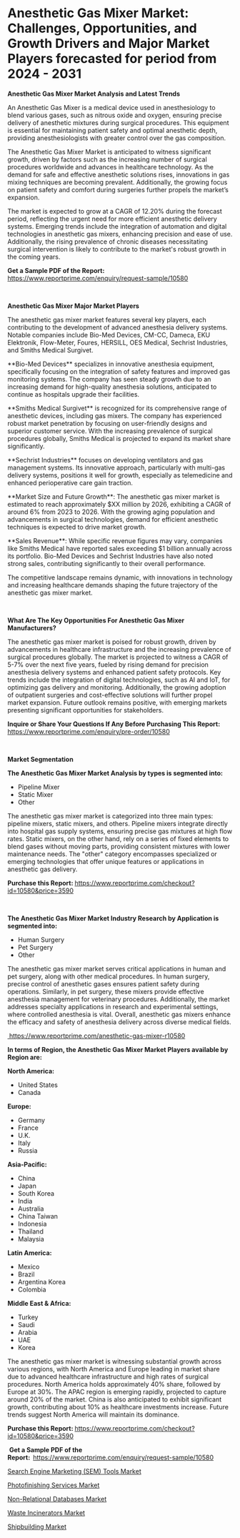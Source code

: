 <p><h1>Anesthetic Gas Mixer Market: Challenges, Opportunities, and Growth Drivers and Major Market Players forecasted for period from 2024 - 2031</h1></p><p><strong>Anesthetic Gas Mixer Market Analysis and Latest Trends</strong></p>
<p><p>An Anesthetic Gas Mixer is a medical device used in anesthesiology to blend various gases, such as nitrous oxide and oxygen, ensuring precise delivery of anesthetic mixtures during surgical procedures. This equipment is essential for maintaining patient safety and optimal anesthetic depth, providing anesthesiologists with greater control over the gas composition.</p><p>The Anesthetic Gas Mixer Market is anticipated to witness significant growth, driven by factors such as the increasing number of surgical procedures worldwide and advances in healthcare technology. As the demand for safe and effective anesthetic solutions rises, innovations in gas mixing techniques are becoming prevalent. Additionally, the growing focus on patient safety and comfort during surgeries further propels the market’s expansion.</p><p>The market is expected to grow at a CAGR of 12.20% during the forecast period, reflecting the urgent need for more efficient anesthetic delivery systems. Emerging trends include the integration of automation and digital technologies in anesthetic gas mixers, enhancing precision and ease of use. Additionally, the rising prevalence of chronic diseases necessitating surgical intervention is likely to contribute to the market's robust growth in the coming years.</p></p>
<p><strong>Get a Sample PDF of the Report:&nbsp;</strong> <a href="https://www.reportprime.com/enquiry/request-sample/10580?utm_campaign=1170&utm_medium=2&utm_source=Github&utm_content=ia&utm_term=28112024&utm_id=anesthetic-gas-mixer">https://www.reportprime.com/enquiry/request-sample/10580</a></p>
<p>&nbsp;</p>
<p><strong>Anesthetic Gas Mixer Major Market Players</strong></p>
<p><p>The anesthetic gas mixer market features several key players, each contributing to the development of advanced anesthesia delivery systems. Notable companies include Bio-Med Devices, CM-CC, Dameca, EKU Elektronik, Flow-Meter, Foures, HERSILL, OES Medical, Sechrist Industries, and Smiths Medical Surgivet.</p><p>**Bio-Med Devices** specializes in innovative anesthesia equipment, specifically focusing on the integration of safety features and improved gas monitoring systems. The company has seen steady growth due to an increasing demand for high-quality anesthesia solutions, anticipated to continue as hospitals upgrade their facilities.</p><p>**Smiths Medical Surgivet** is recognized for its comprehensive range of anesthetic devices, including gas mixers. The company has experienced robust market penetration by focusing on user-friendly designs and superior customer service. With the increasing prevalence of surgical procedures globally, Smiths Medical is projected to expand its market share significantly.</p><p>**Sechrist Industries** focuses on developing ventilators and gas management systems. Its innovative approach, particularly with multi-gas delivery systems, positions it well for growth, especially as telemedicine and enhanced perioperative care gain traction.</p><p>**Market Size and Future Growth**: The anesthetic gas mixer market is estimated to reach approximately $XX million by 2026, exhibiting a CAGR of around 6% from 2023 to 2026. With the growing aging population and advancements in surgical technologies, demand for efficient anesthetic techniques is expected to drive market growth.</p><p>**Sales Revenue**: While specific revenue figures may vary, companies like Smiths Medical have reported sales exceeding $1 billion annually across its portfolio. Bio-Med Devices and Sechrist Industries have also noted strong sales, contributing significantly to their overall performance.</p><p>The competitive landscape remains dynamic, with innovations in technology and increasing healthcare demands shaping the future trajectory of the anesthetic gas mixer market.</p></p>
<p>&nbsp;</p>
<p><strong>What Are The Key Opportunities For Anesthetic Gas Mixer Manufacturers?</strong></p>
<p><p>The anesthetic gas mixer market is poised for robust growth, driven by advancements in healthcare infrastructure and the increasing prevalence of surgical procedures globally. The market is projected to witness a CAGR of 5-7% over the next five years, fueled by rising demand for precision anesthesia delivery systems and enhanced patient safety protocols. Key trends include the integration of digital technologies, such as AI and IoT, for optimizing gas delivery and monitoring. Additionally, the growing adoption of outpatient surgeries and cost-effective solutions will further propel market expansion. Future outlook remains positive, with emerging markets presenting significant opportunities for stakeholders.</p></p>
<p><strong>Inquire or Share Your Questions If Any Before Purchasing This Report:</strong> <a href="https://www.reportprime.com/enquiry/pre-order/10580?utm_campaign=1170&utm_medium=2&utm_source=Github&utm_content=ia&utm_term=28112024&utm_id=anesthetic-gas-mixer">https://www.reportprime.com/enquiry/pre-order/10580</a></p>
<p>&nbsp;</p>
<p><strong>Market Segmentation</strong></p>
<p><strong>The Anesthetic Gas Mixer Market Analysis by types is segmented into:</strong></p>
<p><ul><li>Pipeline Mixer</li><li>Static Mixer</li><li>Other</li></ul></p>
<p><p>The anesthetic gas mixer market is categorized into three main types: pipeline mixers, static mixers, and others. Pipeline mixers integrate directly into hospital gas supply systems, ensuring precise gas mixtures at high flow rates. Static mixers, on the other hand, rely on a series of fixed elements to blend gases without moving parts, providing consistent mixtures with lower maintenance needs. The "other" category encompasses specialized or emerging technologies that offer unique features or applications in anesthetic gas delivery.</p></p>
<p><strong>Purchase this Report:&nbsp;</strong><a href="https://www.reportprime.com/checkout?id=10580&price=3590&utm_campaign=1170&utm_medium=2&utm_source=Github&utm_content=ia&utm_term=28112024&utm_id=anesthetic-gas-mixer">https://www.reportprime.com/checkout?id=10580&price=3590</a></p>
<p>&nbsp;</p>
<p><strong>The Anesthetic Gas Mixer Market Industry Research by Application is segmented into:</strong></p>
<p><ul><li>Human Surgery</li><li>Pet Surgery</li><li>Other</li></ul></p>
<p><p>The anesthetic gas mixer market serves critical applications in human and pet surgery, along with other medical procedures. In human surgery, precise control of anesthetic gases ensures patient safety during operations. Similarly, in pet surgery, these mixers provide effective anesthesia management for veterinary procedures. Additionally, the market addresses specialty applications in research and experimental settings, where controlled anesthesia is vital. Overall, anesthetic gas mixers enhance the efficacy and safety of anesthesia delivery across diverse medical fields.</p></p>
<p><a href="https://www.reportprime.com/anesthetic-gas-mixer-r10580?utm_campaign=1170&utm_medium=2&utm_source=Github&utm_content=ia&utm_term=28112024&utm_id=anesthetic-gas-mixer">&nbsp;https://www.reportprime.com/anesthetic-gas-mixer-r10580</a></p>
<p><strong>In terms of Region, the Anesthetic Gas Mixer Market Players available by Region are:</strong></p>
<p>
    <p> <strong> North America: </strong>
        <ul>
            <li>United States</li>
            <li>Canada</li>
        </ul>
        </p> 
    <p> <strong> Europe: </strong>
        <ul>
            <li>Germany</li>
            <li>France</li>
            <li>U.K.</li>
            <li>Italy</li>
            <li>Russia</li>
        </ul>
        </p> 
    <p> <strong> Asia-Pacific: </strong>
        <ul>
            <li>China</li>
            <li>Japan</li>
            <li>South Korea</li>
            <li>India</li>
            <li>Australia</li>
            <li>China Taiwan</li>
            <li>Indonesia</li>
            <li>Thailand</li>
            <li>Malaysia</li>
        </ul>
        </p> 
    <p> <strong> Latin America: </strong>
        <ul>
            <li>Mexico</li>
            <li>Brazil</li>
            <li>Argentina Korea</li>
            <li>Colombia</li>
        </ul>
        </p> 
    <p> <strong> Middle East & Africa: </strong>
        <ul>
            <li>Turkey</li>
            <li>Saudi</li>
            <li>Arabia</li>
            <li>UAE</li>
            <li>Korea</li>
        </ul>
    </p>
    </p>
<p><p>The anesthetic gas mixer market is witnessing substantial growth across various regions, with North America and Europe leading in market share due to advanced healthcare infrastructure and high rates of surgical procedures. North America holds approximately 40% share, followed by Europe at 30%. The APAC region is emerging rapidly, projected to capture around 20% of the market. China is also anticipated to exhibit significant growth, contributing about 10% as healthcare investments increase. Future trends suggest North America will maintain its dominance.</p></p>
<p><strong>Purchase this Report: </strong><a href="https://www.reportprime.com/checkout?id=10580&price=3590&utm_campaign=1170&utm_medium=2&utm_source=Github&utm_content=ia&utm_term=28112024&utm_id=anesthetic-gas-mixer">https://www.reportprime.com/checkout?id=10580&price=3590</a></p>
<p>&nbsp;<strong>Get a Sample PDF of the Report:&nbsp;&nbsp;</strong><a href="https://www.reportprime.com/enquiry/request-sample/10580?utm_campaign=1170&utm_medium=2&utm_source=Github&utm_content=ia&utm_term=28112024&utm_id=anesthetic-gas-mixer">https://www.reportprime.com/enquiry/request-sample/10580</a></p>
<p><strong></strong></p>
<p><p><a href="https://issuu.com/reportprime-2/docs/search-engine-marketing-sem-tools-m_7d0b66e740125e?utm_campaign=1170&utm_medium=2&utm_source=Github&utm_content=ia&utm_term=28112024&utm_id=anesthetic-gas-mixer">Search Engine Marketing (SEM) Tools Market</a></p><p><a href="https://www.linkedin.com/pulse/thorough-analysis-photofinishing-services-market-itsindustrys-oaxmf?utm_campaign=1170&utm_medium=2&utm_source=Github&utm_content=ia&utm_term=28112024&utm_id=anesthetic-gas-mixer">Photofinishing Services Market</a></p><p><a href="https://issuu.com/reportprime-2/docs/non-relational-databases-market-siz_51e7f76c62aa67?utm_campaign=1170&utm_medium=2&utm_source=Github&utm_content=ia&utm_term=28112024&utm_id=anesthetic-gas-mixer">Non-Relational Databases Market</a></p><p><a href="https://www.linkedin.com/pulse/waste-incinerators-market-transformation-comparative-analysis-ox39e?utm_campaign=1170&utm_medium=2&utm_source=Github&utm_content=ia&utm_term=28112024&utm_id=anesthetic-gas-mixer">Waste Incinerators Market</a></p><p><a href="https://www.linkedin.com/pulse/shipbuilding-market-global-regional-analysis-2024-2031-scanomics-5vi1f?utm_campaign=1170&utm_medium=2&utm_source=Github&utm_content=ia&utm_term=28112024&utm_id=anesthetic-gas-mixer">Shipbuilding Market</a></p></p>